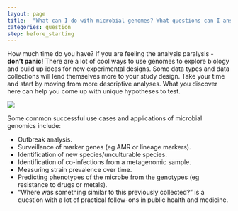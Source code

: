 ```yaml
---
layout: page
title:  "What can I do with microbial genomes? What questions can I answer?"
categories: question
step: before_starting
---
```


How much time do you have? If you are feeling the analysis paralysis - 
**don’t panic!** There are a lot of cool ways to use genomes to explore biology 
and build up ideas for new experimental designs. Some data types and data 
collections will lend themselves more to your study design. Take your time and 
start by moving from more descriptive analyses. What you discover here can help 
you come up with unique hypotheses to test. 

![]({{site.baseurl}}/assets/images/12-answerable-questions.svg)

Some common successful use cases and applications of microbial genomics include:  

- Outbreak analysis.
- Surveillance of marker genes (eg AMR or lineage markers).
- Identification of new species/unculturable species.
- Identification of co-infections from a metagenomic sample.
- Measuring strain prevalence over time.
- Predicting phenotypes of the microbe from the genotypes (eg resistance to drugs or metals).
- “Where was something similar to this previously collected?” is a question with a lot of practical follow-ons in public health and medicine.

